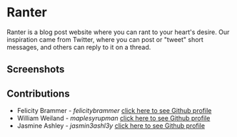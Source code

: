 # Ranter

Ranter is a blog post website where you can rant to your heart's desire. Our inspiration came from Twitter, where you can post or "tweet" short messages, and others can reply to it on a thread.

## Screenshots



## Contributions

 - Felicity Brammer - *felicitybrammer*   [click here to see Github profile](github.com/felicitybrammer)
 - William Weiland - *maplesyrupman*   [click here to see Github profile](github.com/maplesyrupman) 
 - Jasmine Ashley - *jasmin3ashl3y* [click here to see Github profile](github.com/jasmin3ashl3y)
